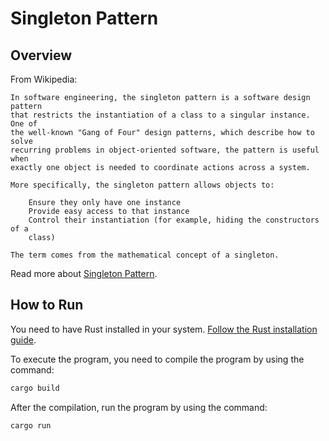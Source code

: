 # Singleton Pattern


## Overview
From Wikipedia:
```
In software engineering, the singleton pattern is a software design pattern
that restricts the instantiation of a class to a singular instance. One of
the well-known "Gang of Four" design patterns, which describe how to solve
recurring problems in object-oriented software, the pattern is useful when
exactly one object is needed to coordinate actions across a system.

More specifically, the singleton pattern allows objects to:

    Ensure they only have one instance
    Provide easy access to that instance
    Control their instantiation (for example, hiding the constructors of a
    class)

The term comes from the mathematical concept of a singleton.
```
Read more about [Singleton Pattern](https://en.wikipedia.org/wiki/Singleton_pattern).


## How to Run
You need to have Rust installed in your system. [Follow the Rust installation guide](https://www.rust-lang.org/tools/install).


To execute the program, you need to compile the program by using the command:
```bash
cargo build
```

After the compilation, run the program by using the command:
```bash
cargo run
```